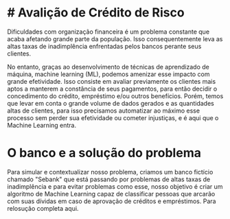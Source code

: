 # # Avalição de Crédito de Risco
Dificuldades com organização financeira é um problema constante que acaba afetando grande parte da população. Isso consequentemente leva as altas taxas de inadimplência enfrentadas pelos bancos perante seus clientes.


No entanto, graças ao desenvolvimento de técnicas de aprendizado de máquina, machine learning (ML), podemos amenizar esse impacto com grande efetividade. Isso consiste em avaliar previamente os clientes mais aptos a manterem a constância de seus pagamentos, para então decidir o concedimento do crédito, empréstimo e/ou outros benefícios. Porém, temos que levar em conta o grande volume de dados gerados e as quantidades altas de clientes, para isso precisamos automatizar ao máximo esse processo sem perder sua efetividade ou cometer injustiças, e é aqui que o Machine Learning entra.


# O banco e a solução do problema
Para simular e contextualizar nosso problema, criamos um banco fictício chamado "Sebank" que está passando por problemas de altas taxas de inadimplência e para evitar problemas como esse, nosso objetivo é criar um algoritmo de Machine Learning capaz de classificar pessoas que arcarão com suas dívidas em caso de aprovação de créditos e empréstimos. Para relosução completa aqui.
